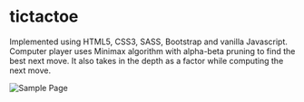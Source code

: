 # tictactoe
Implemented using HTML5, CSS3, SASS, Bootstrap and vanilla Javascript.  
Computer player uses Minimax algorithm with alpha-beta pruning to find the best next move. It also takes in the depth as a factor while
computing the next move.

![Sample Page](https://github.com/pilangovan/tictactoe/blob/master/tictactoe.PNG)
